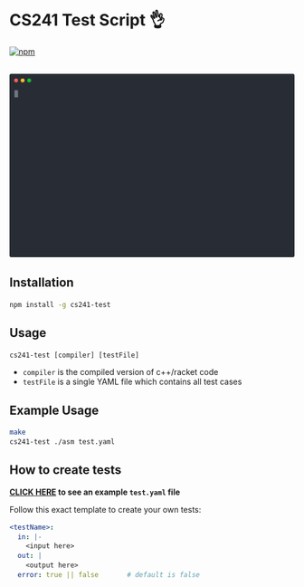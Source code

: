 # CS241 Test Script :ok_hand:


[![npm](https://img.shields.io/npm/v/cs241-test.svg)](https://www.npmjs.com/package/cs241-test)

<p align="center">
	<br>
	<img src="https://github.com/dillionverma/cs241-test/blob/master/screenshot.svg" width="700">
	<br>
</p>

## Installation

```bash
npm install -g cs241-test
```

## Usage

`cs241-test [compiler] [testFile]`

* `compiler` is the compiled version of c++/racket code
* `testFile` is a single YAML file which contains all test cases
 
## Example Usage

```bash
make
cs241-test ./asm test.yaml
```
    
    
## How to create tests

**[CLICK HERE](https://github.com/dillionverma/cs241-test/blob/master/test.yaml) to see an example `test.yaml` file**

Follow this exact template to create your own tests:

```yaml
<testName>:
  in: |-
    <input here>
  out: |
    <output here>
  error: true || false       # default is false
```
